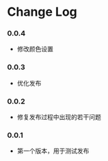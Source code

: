 # Change Log

### 0.0.4
* 修改颜色设置
### 0.0.3
* 优化发布
### 0.0.2
* 修复发布过程中出现的若干问题
### 0.0.1
* 第一个版本，用于测试发布